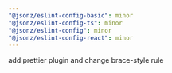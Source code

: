 ```yaml
---
"@jsonz/eslint-config-basic": minor
"@jsonz/eslint-config-ts": minor
"@jsonz/eslint-config": minor
"@jsonz/eslint-config-react": minor
---
```


add prettier plugin and change brace-style rule
